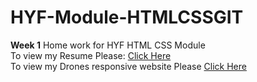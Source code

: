 # HYF-Module-HTMLCSSGIT
<b>Week 1</b>
Home work for HYF HTML CSS Module <br>
To view my Resume Please: <a href="https://cynthia-amanat.github.io/HYF-Module-HTMLCSSGIT/week1/">Click Here </a><br>
To view my Drones responsive website Please <a href="https://cynthia-amanat.github.io/HYF-Module-HTMLCSSGIT/week2/01-drones-website/">Click Here </a>
